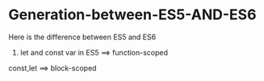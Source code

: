 # Generation-between-ES5-AND-ES6
Here is the difference between ES5 and ES6

1. let and const
var in ES5 ==> function-scoped

const,let  ==> block-scoped
